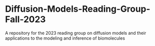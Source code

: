# Diffusion-Models-Reading-Group-Fall-2023
A repository for the 2023 reading group on diffusion models and their applications to the modeling and inference of biomolecules
